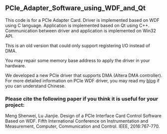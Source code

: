 ## PCIe_Adapter_Software_using_WDF_and_Qt
This code is for a PCIe Adapter Card.
Driver is implemented based on WDF using C language.
Application is implemented based on Qt using C++.
Communication between driver and application is implemented on Win32 API.

This is an old version that could only support registering I/O instead of DMA.

You may repair some memory base address to apply the driver in your hardware.

We developed a new PCIe driver that supports DMA (Altera DMA controller).
For more detailed information on PCIe WDF driver, you may read my [blog](http://www.cnblogs.com/jacklu/tag/Windows%E9%A9%B1%E5%8A%A8%E5%BC%80%E5%8F%91/) if you can understand Chinese.


### Please cite the following paper if you think it is useful for your project:
Meng Shenwei, Lu Jianjie. Design of a PCIe Interface Card Control Software Based on WDF. Fifth International Conference on Instrumentation and Measurement, Computer, Communication and Control. IEEE, 2016:767-770.

